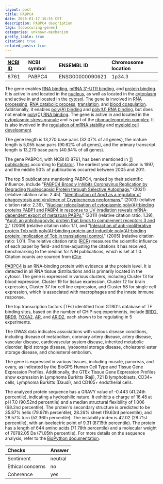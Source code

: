 ```yaml
---
layout: post
title: PABPC4
date: 2025-01-17 16:55 CST
description: PABPC4 description
tags: [cooccuring-genes]
categories: unknown-mechanism
pretty_table: true
citation: true
related_posts: true
---
```




| [NCBI ID](https://www.ncbi.nlm.nih.gov/gene/8761) | NCBI symbol | ENSEMBL ID | Chromosome location |
| :-------- | :------- | :-------- | :------- |
| 8761  | PABPC4 | ENSG00000090621 | 1p34.3 |



The gene enables [RNA binding](https://amigo.geneontology.org/amigo/term/GO:0003723), [mRNA 3'-UTR binding](https://amigo.geneontology.org/amigo/term/GO:0003730), and [protein binding](https://amigo.geneontology.org/amigo/term/GO:0005515). It is active in and located in the [nucleus](https://amigo.geneontology.org/amigo/term/GO:0005634), as well as located in the [cytoplasm](https://amigo.geneontology.org/amigo/term/GO:0005737) and active in and located in the [cytosol](https://amigo.geneontology.org/amigo/term/GO:0005829). The gene is involved in [RNA processing](https://amigo.geneontology.org/amigo/term/GO:0006396), [RNA catabolic process](https://amigo.geneontology.org/amigo/term/GO:0006401), [translation](https://amigo.geneontology.org/amigo/term/GO:0006412), and [blood coagulation](https://amigo.geneontology.org/amigo/term/GO:0007596). Additionally, it enables [poly(A) binding](https://amigo.geneontology.org/amigo/term/GO:0008143) and [poly(U) RNA binding](https://amigo.geneontology.org/amigo/term/GO:0008266), but does not enable [poly(C) RNA binding](https://amigo.geneontology.org/amigo/term/GO:0017130). The gene is active in and located in the [cytoplasmic stress granule](https://amigo.geneontology.org/amigo/term/GO:0010494) and is part of the [ribonucleoprotein complex](https://amigo.geneontology.org/amigo/term/GO:1990904). It is also involved in the [regulation of mRNA stability](https://amigo.geneontology.org/amigo/term/GO:0043488) and [myeloid cell development](https://amigo.geneontology.org/amigo/term/GO:0061515).


The gene length is 13,270 base pairs (32.07% of all genes), the mature length is 5,055 base pairs (90.62% of all genes), and the primary transcript length is 13,270 base pairs (40.84% of all genes).


The gene PABPC4, with NCBI ID 8761, has been mentioned in [11 publications](https://pubmed.ncbi.nlm.nih.gov/?term=%22PABPC4%22) according to [Pubtator](https://academic.oup.com/nar/article/47/W1/W587/5494727). The earliest year of publication is 1997, and the middle 50% of publications occurred between 2005 and 2011.


The top 5 publications mentioning PABPC4, ranked by their scientific influence, include "[PABPC4 Broadly Inhibits Coronavirus Replication by Degrading Nucleocapsid Protein through Selective Autophagy.](https://pubmed.ncbi.nlm.nih.gov/34612687)" (2021) (relative citation ratio: 2.45), "[Identification of App1 as a regulator of phagocytosis and virulence of Cryptococcus neoformans.](https://pubmed.ncbi.nlm.nih.gov/14523045)" (2003) (relative citation ratio: 2.36), "[Nuclear relocalisation of cytoplasmic poly(A)-binding proteins PABP1 and PABP4 in response to UV irradiation reveals mRNA-dependent export of metazoan PABPs.](https://pubmed.ncbi.nlm.nih.gov/21940797)" (2011) (relative citation ratio: 1.39), "[App1: an antiphagocytic protein that binds to complement receptors 3 and 2.](https://pubmed.ncbi.nlm.nih.gov/19109138)" (2009) (relative citation ratio: 1.1), and "[Interaction of anti-proliferative protein Tob with poly(A)-binding protein and inducible poly(A)-binding protein: implication of Tob in translational control.](https://pubmed.ncbi.nlm.nih.gov/15676026)" (2005) (relative citation ratio: 1.01). The relative citation ratio ([RCR](https://journals.plos.org/plosbiology/article?id=10.1371/journal.pbio.1002541)) measures the scientific influence of each paper by field- and time-adjusting the citations it has received, benchmarking to the median for NIH publications, which is set at 1.0. Citation counts are sourced from [iCite](https://icite.od.nih.gov).


[PABPC4](https://www.proteinatlas.org/ENSG00000090621-PABPC4) is an RNA-binding protein with evidence at the protein level. It is detected in all RNA tissue distributions and is primarily located in the cytosol. The gene is expressed in various clusters, including Cluster 13 for blood expression, Cluster 19 for tissue expression, Cluster 12 for brain expression, Cluster 37 for cell line expression, and Cluster 58 for single cell expression, which is associated with macrophages and the innate immune response.


The top transcription factors (TFs) identified from GTRD's database of TF binding sites, based on the number of CHIP-seq experiments, include [BRD2](https://www.ncbi.nlm.nih.gov/gene/6046), [BRD9](https://www.ncbi.nlm.nih.gov/gene/65980), [FOXA2](https://www.ncbi.nlm.nih.gov/gene/3170), [AR](https://www.ncbi.nlm.nih.gov/gene/367), and [ARID2](https://www.ncbi.nlm.nih.gov/gene/196528), each shown to be regulating in 5 experiments.



The GWAS data indicates associations with various disease conditions, including disease of metabolism, coronary artery disease, artery disease, vascular disease, cardiovascular system disease, inherited metabolic disorder, lipid storage disease, lysosomal storage disease, cholesterol ester storage disease, and cholesterol embolism.



The gene is expressed in various tissues, including muscle, pancreas, and ovary, as indicated by the BioGPS Human Cell Type and Tissue Gene Expression Profiles. Additionally, the GTEx Tissue Gene Expression Profiles show expression in Lymphoma Burkitts (Raji), 721 B lymphoblasts, CD34+ cells, Lymphoma Burkitts (Daudi), and CD105+ endothelial cells.




The analyzed protein sequence has a GRAVY value of -0.443 (41.24th percentile), indicating a hydrophilic nature. It exhibits a charge of 16.48 at pH 7.0 (90.52nd percentile) and a median structural flexibility of 1.006 (68.2nd percentile). The protein's secondary structure is predicted to be 35.87% helix (79.97th percentile), 28.26% sheet (19.63rd percentile), and 28.57% turn (52.36th percentile). The instability index is 42.02 (28.71st percentile), with an isoelectric point of 9.31 (87.15th percentile). The protein has a length of 644 amino acids (71.78th percentile) and a molecular weight of 70782.05 Da (71.05th percentile). For more details on the sequence analysis, refer to the [BioPython documentation](https://biopython.org/docs/1.75/api/Bio.SeqUtils.ProtParam.html).





| Checks    | Answer |
| :-------- | :------- |
| Sentiment  | neutral   |
| Ethical concerns | no     |
| Coherence    | yes    |